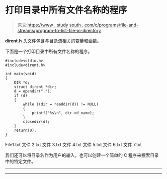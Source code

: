 # 打印目录中所有文件名称的程序

> 原文:[https://www . study south . com/c/programs/file-and-streams/program-to-list-file-in-directory](https://www.studytonight.com/c/programs/files-and-streams/program-to-list-files-in-directory)

**dirent.h** 头文件包含与目录流相关的变量和函数。

下面是一个打印目录中所有文件名称的程序。

```
#include<stdio.h>
#include<dirent.h>

int main(void)
{
    DIR *d;
    struct dirent *dir;
    d = opendir(".");
    if (d)
    {
        while ((dir = readdir(d)) != NULL)
        {
            printf("%s\n", dir->d_name);
        }
        closedir(d);
    }
    return(0);
}
```

File1.txt 文件 2.txt 文件 3.txt 文件 4.txt 文件 5.txt 文件 6.txt 文件 7.txt

我们还可以将目录名作为用户的输入，也可以创建一个简单的 C 程序来搜索目录中的特定文件。

* * *

* * *